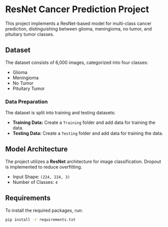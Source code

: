 # ResNet Cancer Prediction Project

This project implements a ResNet-based model for multi-class cancer prediction, distinguishing between glioma, meningioma, no tumor, and pituitary tumor classes.

## Dataset
The dataset consists of 6,000 images, categorized into four classes:
- Glioma
- Meningioma
- No Tumor
- Pituitary Tumor

### Data Preparation
The dataset is split into training and testing datasets:
- **Training Data:** Create a `Training` folder and add data for training the data.
- **Testing Data:** Create a `Testing` folder and add data for training the data.

## Model Architecture

The project utilizes a **ResNet** architecture for image classification. Dropout is implemented to reduce overfitting.

- Input Shape: `(224, 224, 3)`
- Number of Classes: `4`

## Requirements

To install the required packages, run:

```bash
pip install -r requirements.txt
